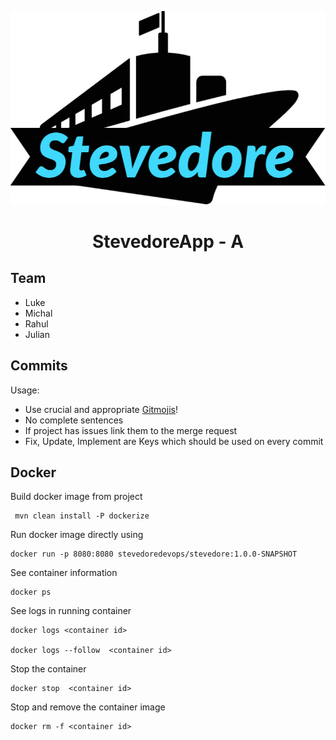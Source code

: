 <div align="center">


![drawing](logo.png)

# StevedoreApp - A

</div>




## **Team**
+ Luke
+ Michal
+ Rahul
+ Julian


## **Commits**
Usage:

- Use crucial and appropriate [Gitmojis](https://gitmoji.carloscuesta.me/)!
- No complete sentences
- If project has issues link them to the merge request
- Fix, Update, Implement are Keys which should be used on every commit



## **Docker**

Build docker image from project
```
 mvn clean install -P dockerize
```

Run docker image directly using 

```
docker run -p 8080:8080 stevedoredevops/stevedore:1.0.0-SNAPSHOT
```

See container information
```
docker ps
```

See logs in running container
```
docker logs <container id>

docker logs --follow  <container id>
```

Stop the container

```
docker stop  <container id>
```

Stop and remove the container image
```
docker rm -f <container id>
```